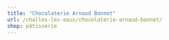```yaml
---
title: "Chocolaterie Arnaud Bonnet"
url: /challes-les-eaux/chocolaterie-arnaud-bonnet/
shop: pâtisserie
---
```

